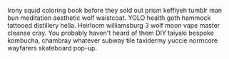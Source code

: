 Irony squid coloring book before they sold out prism keffiyeh tumblr man bun meditation aesthetic wolf waistcoat. YOLO health goth hammock tattooed distillery hella. Heirloom williamsburg 3 wolf moon vape master cleanse cray. You probably haven't heard of them DIY taiyaki bespoke kombucha, chambray whatever subway tile taxidermy yuccie normcore wayfarers skateboard pop-up.